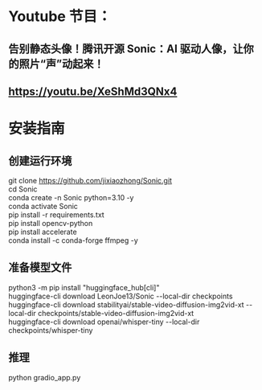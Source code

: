 # Youtube 节目：
## 告别静态头像！腾讯开源 Sonic：AI 驱动人像，让你的照片“声”动起来！
## https://youtu.be/XeShMd3QNx4

# 安装指南

## 创建运行环境 
git clone https://github.com/jixiaozhong/Sonic.git  
cd Sonic  
conda create -n Sonic python=3.10 -y  
conda activate Sonic  
pip install -r requirements.txt  
pip install opencv-python  
pip install accelerate  
conda install -c conda-forge ffmpeg -y  

## 准备模型文件
python3 -m pip install "huggingface_hub[cli]"  
huggingface-cli download LeonJoe13/Sonic --local-dir  checkpoints  
huggingface-cli download stabilityai/stable-video-diffusion-img2vid-xt --local-dir  checkpoints/stable-video-diffusion-img2vid-xt  
huggingface-cli download openai/whisper-tiny --local-dir checkpoints/whisper-tiny  

## 推理
python gradio_app.py  







